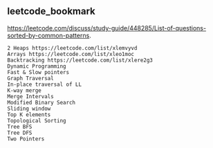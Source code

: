 ## leetcode_bookmark

https://leetcode.com/discuss/study-guide/448285/List-of-questions-sorted-by-common-patterns.



    2 Heaps https://leetcode.com/list/xlemvyvd
    Arrays https://leetcode.com/list/xleo1moc
    Backtracking https://leetcode.com/list/xlere2g3
    Dynamic Programming
    Fast & Slow pointers
    Graph Traversal
    In-place traversal of LL
    K-way merge
    Merge Intervals
    Modified Binary Search
    Sliding window
    Top K elements
    Topological Sorting
    Tree BFS
    Tree DFS
    Two Pointers



